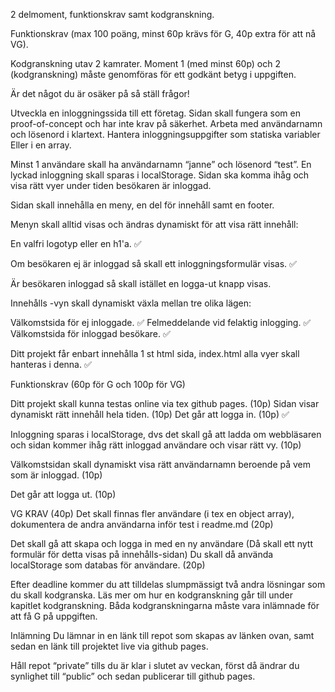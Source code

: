 2 delmoment, funktionskrav samt kodgranskning.

Funktionskrav (max 100 poäng, minst 60p krävs för G, 40p extra för att nå VG).

Kodgranskning utav 2 kamrater. Moment 1 (med minst 60p) och 2 (kodgranskning) måste genomföras för ett godkänt betyg i uppgiften. 

Är det något du är osäker på så ställ frågor!

Utveckla en inloggningssida till ett företag.
Sidan skall fungera som en proof-of-concept och har inte krav på säkerhet. Arbeta med användarnamn och lösenord i klartext.
Hantera inloggningsuppgifter som statiska variabler Eller i en array.

Minst 1 användare skall ha användarnamn “janne” och lösenord “test”.
En lyckad inloggning skall sparas i localStorage.
Sidan ska komma ihåg och visa rätt vyer under tiden besökaren är inloggad.

Sidan skall innehålla en meny, en del för innehåll samt en footer.

Menyn skall alltid visas och ändras dynamiskt för att visa rätt innehåll:

En valfri logotyp eller en h1'a. ✅

Om besökaren ej är inloggad så skall ett inloggningsformulär visas. ✅

Är besökaren inloggad så skall istället en logga-ut knapp visas.

Innehålls -vyn skall dynamiskt växla mellan tre olika lägen:

Välkomstsida för ej inloggade. ✅
Felmeddelande vid felaktig inlogging. ✅
Välkomstsida för inloggad besökare. ✅

Ditt projekt får enbart innehålla 1 st html sida, index.html alla vyer skall hanteras i denna. ✅

Funktionskrav (60p för G och 100p för VG)

Ditt projekt skall kunna testas online via tex github pages. (10p)
Sidan visar dynamiskt rätt innehåll hela tiden. (10p)
Det går att logga in. (10p) ✅

Inloggning sparas i localStorage, dvs det skall gå att ladda om webbläsaren och sidan kommer ihåg rätt inloggad användare och visar rätt vy. (10p)

Välkomstsidan skall dynamiskt visa rätt användarnamn beroende på vem som är inloggad. (10p)

Det går att logga ut. (10p)

VG KRAV (40p)
Det skall finnas fler användare (i tex en object array), dokumentera de andra användarna inför test i readme.md (20p)

Det skall gå att skapa och logga in med en ny användare (Då skall ett nytt formulär för detta visas på innehålls-sidan) Du skall då använda localStorage som databas för användare. (20p)

Efter deadline kommer du att tilldelas slumpmässigt två andra lösningar som du skall kodgranska. Läs mer om hur en kodgranskning går till under kapitlet kodgranskning. Båda kodgranskningarna måste vara inlämnade för att få G på uppgiften.


Inlämning
Du lämnar in en länk till repot som skapas av länken ovan, samt sedan en länk till projektet live via github pages.

Håll repot “private” tills du är klar i slutet av veckan, först då ändrar du synlighet till “public” och sedan publicerar till github pages.